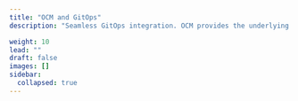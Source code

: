```yaml
---
title: "OCM and GitOps"
description: "Seamless GitOps integration. OCM provides the underlying model and controllers that integrate naturally with FluxCD, empowering you to manage sophisticated GitOps workflows with confidence."

weight: 10
lead: ""
draft: false
images: []
sidebar:
  collapsed: true
---
```




